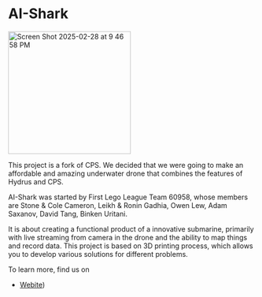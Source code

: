 # AI-Shark  

<img width="249" alt="Screen Shot 2025-02-28 at 9 46 58 PM" src="https://github.com/user-attachments/assets/3c16e635-4f47-4ef0-93fd-a3bb935c709b" />

This project is a fork of CPS.
We decided that we were going to make an affordable and amazing underwater drone that combines the features of Hydrus and CPS.

AI-Shark was started by First Lego League Team 60958, whose members are Stone & Cole Cameron, Leikh & Ronin Gadhia, Owen Lew, Adam Saxanov, David Tang, Binken Uritani. 

It is about creating a functional product of a innovative submarine, primarily with live streaming from camera in the drone and the ability to map things and record data. 
This project is based on 3D printing process, which allows you to develop various solutions for different problems. 

To learn more, find us on
* [Webite]([https://ai-sharkunderwatermapping.godaddysites.com/))

